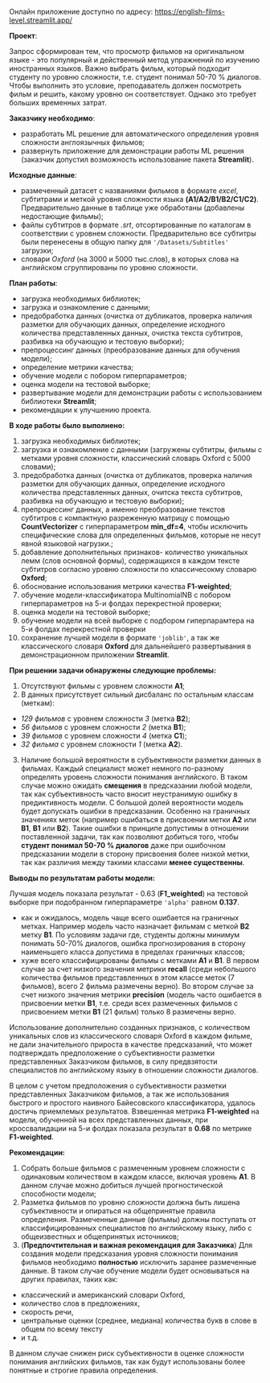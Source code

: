 
Онлайн приложение доступно по адресу: https://english-films-level.streamlit.app/

**Проект**:

Запрос сформирован тем, что просмотр фильмов на оригинальном языке - это популярный и действенный метод упражнений по изучению иностранных языков. Важно выбрать фильм, который подходит студенту по уровню сложности, т.е. студент понимал 50-70 % диалогов. Чтобы выполнить это условие, преподаватель должен посмотреть фильм и решить, какому уровню он соответствует. Однако это требует больших временных затрат.

**Заказчику необходимо**: 
- разработать ML решение для автоматического определения уровня сложности англоязычных фильмов;
- развернуть приложение для демонстрации работы ML решения (заказчик допустил возможность использование пакета **Streamlit**).

**Исходные данные**: 
- размеченный датасет с названиями фильмов в формате *excel*, субтитрами и меткой уровня сложности языка **(A1/A2/B1/B2/C1/C2)**. Предварительно данные в таблице уже обработаны (добавлены недостающие фильмы);
- файлы субтитров в формате *.srt*, отсортированные по каталогам в соответствии с уровнем сложности. Предварительно все субтитры были перенесены в общую папку для `'/Datasets/Subtitles'` загрузки;
- словари *Oxford* (на 3000 и 5000 тыс.слов), в которых слова на английском сгруппированы по уровню сложности.

**План работы**:
- загрузка необходимых библиотек;
- загрузка и ознакомление с данными;
- предобработка данных (очистка от дубликатов, проверка наличия разметки для обучающих данных, определение исходного количества представленных данных, очистка текста субтитров, разбивка на обучающую и тестовую выборки);
- препроцессинг данных (преобразование данных для обучения модели);
- определение метрики качества;
- обучение модели с побором гиперпараметров;
- оценка модели на тестовой выборке;
- развертывание модели для демонстрации работы с использованием библиотеки **Streamlit**;
- рекомендации к улучшению проекта.

**В ходе работы было выполнено:**
1. загрузка необходимых библиотек;
2. загрузка и ознакомление с данными (загружены субтитры, фильмы с метками уровня сложности, классический словарь Oxford с 5000 словами);
3. предобработка данных (очистка от дубликатов, проверка наличия разметки для обучающих данных, определение исходного количества представленных данных, очитска текста субтитров, разбивка на обучающую и тестовую выборки);
4. препроцессинг данных, а именно преобразование текстов субтитров с компактную разреженную матрицу с помощью **CountVectorizer** с гиперпараметром **min_df=4**, чтобы исключить специфические слова для определенных фильмов, которые не несут явной языковой нагрузки.;
5. добавление дополнительных признаков- количество уникальных лемм (слов основной формы), содержащихся в каждом тексте субтитров согласно уровню сложности по классичесокму словарю **Oxford**;
6. обоснование использования метрики качества **F1-weighted**;
7. обучение модели-классификатора MultinomialNB с побором гиперпараметров на 5-и фолдах перекрестной проверки;
8. оценка модели на тестовой выборке;
9. обучение модели на всей выборке с подбором гиперпарамтера на 5-и фолдах перекрестной проверки
10. сохранение лучшей модели в формате `'joblib'`, а так же классического словаря **Oxford** для дальнейшего развертывания в демонстрационном приложении **Streamlit**.

**При решении задачи обнаружены следующие проблемы:**
1. Отсутствуют фильмы с уровнем сложности **A1**;
2. В данных присутствует сильный дисбаланс по остальным классам (меткам):
- *129 фильмов* с уровнем сложности *3* (метка **B2**);
- *56 фильмов* с уровнем сложности *2* (метка **B1**);
- *39 фильмов* с уровнем сложности *4* (метка **C1**);
- *32 фильма* с уровнем сложности *1* (метка **A2**).
3. Наличие большой вероятности в субъективности разметки данных в фильмах. Каждый специалист может немного по-разному определять уровень сложности понимания английского. В таком случае можно ожидать **смещения** в предсказании любой модели, так как субъективность часто вносит неустранимую ошибку в предиктивность модели. С большой долей вероятности модель будет допускать ошибки в предсказании. Особенно на граничных значениях меток (например ошибаться в присвоении метки **A2** или **B1**, **B1** или **B2**). Такие ошибки в принципе допустимы в отношении поставленной задачи, так как позволяют добиться того, чтобы  **студент понимал 50-70 % диалогов** даже при ошибочном предсказании модели в сторону присвоения более низкой метки, так как различия между такими классами **менее существенны**.

**Выводы по результатам работы модели:**

Лучшая модель показала результат - 0.63 (**F1_weighted**) на тестовой выборке при подобранном гиперпараметре `'alpha'` равном **0.137**. 

- как и ожидалось, модель чаще всего ошибается на граничных метках. Например модель часто назначает фильмам с меткой **B2** метку **B1**. По условиям задачи где, студенты должны минимум понимать 50-70% диалогов, ошибка прогнозирования в сторону наименьшего класса допустима в пределах граничных классов;
- хуже всего классифицированы фильмы с метками **A1** и **B1**.  В первом случае за счет низкого значения метрики **recall** (среди небольшого количества фильмов представленных в этом классе меток (7 фильмов), всего 2 фильма размечены верно). Во втором случае за счет низкого значения метрики **precision** (модель часто ошибается в присвоении метки **B1**, т.е. среди всех размеченных фильмов с присвоением метки **B1** (21 фильм) только 8 размечены верно.

Использование дополнительно созданных признаков, с количеством уникальных слов из классического словаря Oxford в каждом фильме, не дали значительного прироста в качестве предсказаний, что может подтверждать предположение о субъективности разметки представленных Заказчиком фильмов, в силу предвзятости специалистов по английскому языку в отношении сложности диалогов.

В целом с учетом предположения о субъективности разметки представленных Заказчиком фильмов, а так же использования быстрого и простого наивного Байесовского классификатора, удалось достичь приемлемых результатов. Взвешенная метрика **F1-weighted** на модели, обученной на всех представленных данных, при кроссвалидации на 5-и фолдах показала результат в **0.68** по метрике **F1-weighted**.

**Рекомендации:**
1. Собрать больше фильмов с размеченным уровнем сложности с одинаковым количеством в каждом классе, включая уровень **A1**. В данном случае можно добиться лучшей прогностической способности модели;
2. Разметка фильмов по уровню сложности должна быть лишена субъективности и опираться на общепринятые правила определения. Размеченные данные (фильмы) должны поступать от классифицированных специалистов по английскому языку, либо с общеизвестных и общепринятых источников;
3. (**Предпочтительная и важная рекомендация для Заказчика**) Для создания модели предсказания уровня сложности понимания фильмов необходимо **полностью** исключить заранее размеченные данные. 
В таком случае обучение модели будет основываться на других правилах, таких как: 
- классический и американский словари Oxford, 
- количество слов в предложениях, 
- скорость речи, 
- центральные оценки (среднее, медиана) количества букв в слове в общем по всему тексту 
- и т.д. 

В данном случае снижен риск субъективности в оценке сложности понимания английских фильмов, так как будут использованы более понятные и строгие правила определения.
